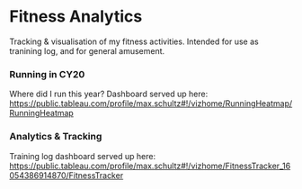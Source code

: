 # Fitness Analytics
Tracking & visualisation of my fitness activities. Intended for use as tranining log, and for general amusement.

### Running in CY20
Where did I run this year? Dashboard served up here:
https://public.tableau.com/profile/max.schultz#!/vizhome/RunningHeatmap/RunningHeatmap

### Analytics & Tracking
Training log dashboard served up here:
https://public.tableau.com/profile/max.schultz#!/vizhome/FitnessTracker_16054386914870/FitnessTracker

